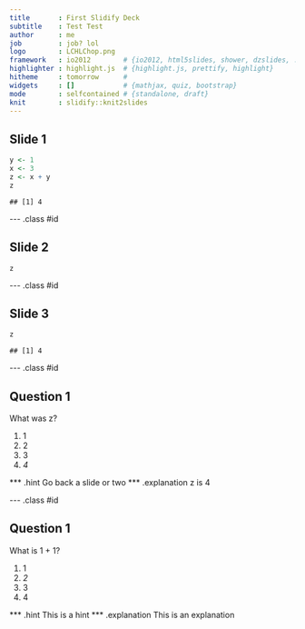 ```yaml
---
title       : First Slidify Deck
subtitle    : Test Test
author      : me
job         : job? lol
logo        : LCHLChop.png
framework   : io2012        # {io2012, html5slides, shower, dzslides, ...}
highlighter : highlight.js  # {highlight.js, prettify, highlight}
hitheme     : tomorrow      # 
widgets     : []            # {mathjax, quiz, bootstrap}
mode        : selfcontained # {standalone, draft}
knit        : slidify::knit2slides
---
```


## Slide 1


```r
y <- 1
x <- 3
z <- x + y
z
```

```
## [1] 4
```


--- .class #id 

## Slide 2

```
z
```

--- .class #id

## Slide 3


```r
z
```

```
## [1] 4
```


--- .class #id

## Question 1
 
What was z?

1. 1
2. 2
3. 3
4. _4_

*** .hint Go back a slide or two
*** .explanation z is 4

--- .class #id

## Question 1

What is 1 + 1?

1. 1
2. _2_
3. 3
4. 4

*** .hint This is a hint
*** .explanation This is an explanation
